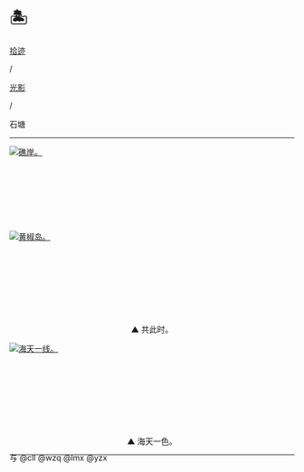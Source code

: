 # 🏝️


<div class="nav-tab">
  <a href="../../../cages"><p class="not">拾迹</p></a><p class="not">/</p>
  <a href="../"><p class="not">光影</p></a>
  <p class="now">/</p><p class="now">石塘</p>
</div>

---

<div class="group-picture">
  <div class="group-picture-cover">
    <a class="lightgallery" href="https://pic.imgdb.cn/item/655338cfc458853aefd599bc.jpg" title="礁岸。" data-thumbnail="https://pic.imgdb.cn/item/655338cfc458853aefd599bc.jpg">
    <img loading="lazy" src="https://pic.imgdb.cn/item/655338cfc458853aefd599bc.jpg" sizes="auto" alt="礁岸。"></a>
  </div>
  <div class="group-picture-cover">
    <a class="lightgallery" href="https://pic.imgdb.cn/item/655338cfc458853aefd5995c.jpg" title="黄椒岛。" data-thumbnail="https://pic.imgdb.cn/item/655338cfc458853aefd5995c.jpg">
    <img loading="lazy" src="https://pic.imgdb.cn/item/655338cfc458853aefd5995c.jpg" sizes="auto" alt="黄椒岛。"></a>
  </div>
</div>

<p class="img-desc" style="text-align: center">▲ 共此时。</p>

<div class="group-picture">
  <div class="group1-picture-cover">
    <a class="lightgallery" href="https://pic.imgdb.cn/item/655338cfc458853aefd59915.jpg" title="海天一线。" data-thumbnail="https://pic.imgdb.cn/item/655338cfc458853aefd59915.jpg">
    <img loading="lazy" src="https://pic.imgdb.cn/item/655338cfc458853aefd59915.jpg" sizes="auto" alt="海天一线。"></a>
  </div>
</div>

<p class="img-desc" style="text-align: center">▲ 海天一色。</p>

---

<p class="img-desc" style="text-align: left; margin-top: -20px;">与 @cll @wzq @lmx @yzx </p>

